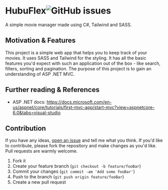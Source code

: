 # HubuFlex![GitHub issues](https://img.shields.io/github/issues/CodeDreamer06/HubuFlex)
A simple movie manager made using C#, Tailwind and SASS.
## Motivation & Features
This project is a simple web app that helps you to keep track of your movies. It uses SASS and Tailwind for the styling. It has all the basic features you'd expect with such an application out of the box - like search, filters, sorting and pagination. The purpose of this project is to gain an understanding of ASP .NET MVC.

## Further reading & References
* ASP .NET docs: https://docs.microsoft.com/en-us/aspnet/core/tutorials/first-mvc-app/start-mvc?view=aspnetcore-6.0&tabs=visual-studio
## Contribution
If you have any ideas,   [open an issue](https://github.com/CodeDreamer06/HubuFlex/issues/new)  and tell me what you think. If you'd like to contribute, please fork the repository and make changes as you'd like. Pull requests are warmly welcome.
1. Fork it
2. Create your feature branch (`git checkout -b feature/fooBar`)
3. Commit your changes (`git commit -am 'Add some fooBar'`)
4. Push to the branch (`git push origin feature/fooBar`)
5. Create a new pull request